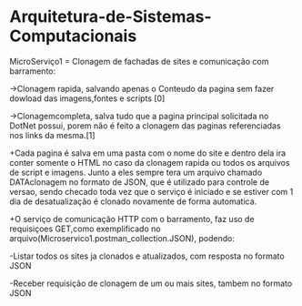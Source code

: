 # Arquitetura-de-Sistemas-Computacionais

MicroServiço1 = Clonagem de fachadas de sites e comunicação com barramento:

->Clonagem rapida, salvando apenas o Conteudo da pagina sem fazer dowload das imagens,fontes e scripts [0]

->Clonagemcompleta, salva tudo que a pagina principal solicitada no DotNet possui, porem não é feito a clonagem das paginas referenciadas nos links da mesma.[1]

+Cada pagina é salva em uma pasta com o nome do site e dentro dela ira conter somente o HTML no caso da clonagem rapida ou todos os arquivos de script e imagens. Junto a eles sempre tera um arquivo chamado DATAclonagem no formato de JSON, que é utilizado para controle de versao, sendo checado toda vez que o serviço é iniciado e se estiver com 1 dia de desatualização é clonado novamente de forma automatica.

+O serviço de comunicação HTTP com o barramento, faz uso de requisiçoes GET,como exemplificado no arquivo(Microservico1.postman_collection.JSON), podendo:

-Listar todos os sites ja clonados e atualizados, com resposta no formato JSON

-Receber requisição de clonagem de um ou mais sites, tambem no formato JSON
